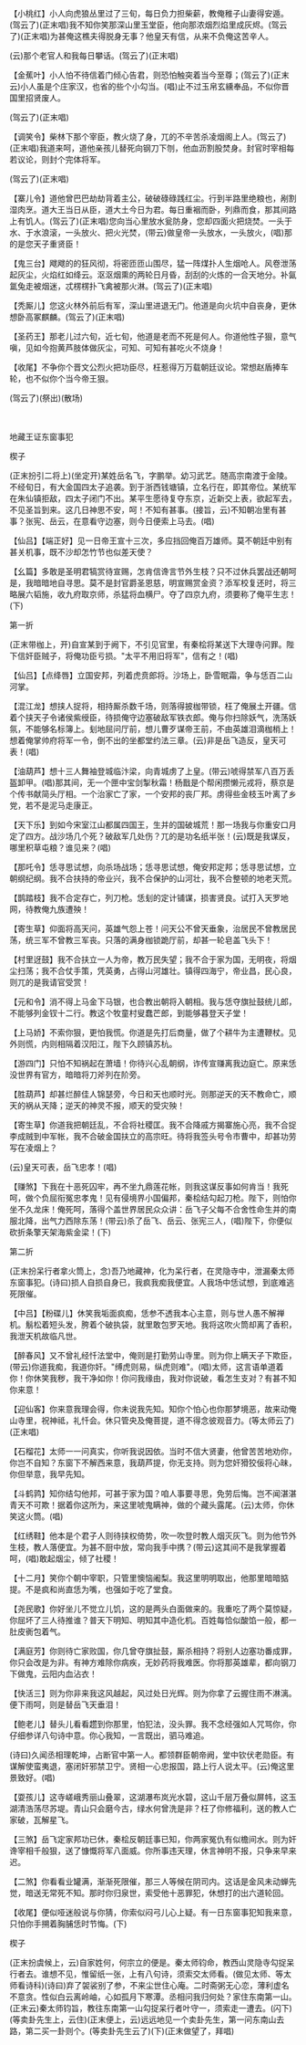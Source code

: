 <!-- { "loadSidebar": true } -->
【小桃红】小人向虎狼丛里过了三旬，每日负力担柴薪，教俺稚子山妻得安遁。(驾云了)(正末唱)我不知你笑那深山里玉堂臣，他向那浓烟烈焰里成灰烬。(驾云了)(正末唱)为甚俺这樵夫得脱身无事？他皇天有信，从来不负俺这苦辛人。

(云)那个老官人和我每日攀话。(驾云了)(正末唱)

【金蕉叶】小人怕不待信着门倾心告君，则恐怕触突着当今至尊；(驾云了)(正末云)小人虽是个庄家汉，也省的些个小勾当。(唱)止不过玉帛玄纁奉品，不似你晋国里招贤废人。

(驾云了)(正末唱)

【调笑令】柴林下那个宰臣，教火烧了身，兀的不辛苦杀凌烟阁上人。(驾云了)(正末唱)我道来呵，道他亲孩儿替死向钢刀下刎，他血沥割股焚身。封官时宰相每若议论，则封个完体将军。

(驾云了)(正末唱)

【寨儿令】道他曾巴巴劫劫背着主公，破破碌碌践红尘。行到半路里绝粮也，剐割湿肉烹。道大王当日从臣，道大土今日为君。每日重裀而卧，列鼎而食，那其间路上有饥人。(驾云了)(正末唱)您向当心里放水瓮防身，您却四面火把烧焚。一头于水、于水浪滚，一头放火、把火光焚，(带云)做皇帝一头放水，一头放火，(唱)那的是您天子重贤臣！

【鬼三台】飕飕的的狂风彻，将密匝匝山围尽，猛一阵煤扑人生烟呛人。风卷泄荡起灰尘，火焰红如绛云。沤沤烟熏的两轮日月昏，刮刮的火炼的一合天地分。补氤氲兔走被烟迷，忒楞楞扑飞禽被那火淋。(驾云了)(正末唱)

【秃厮儿】您这火林外前后有军，深山里进退无门。他道是向火坑中自丧身，更休想卧高冢麒麟。(驾云了)(正末唱)

【圣药王】那老儿过六旬，近七旬，他道是老而不死是何人。你道他性子狠，意气嗔，见如今抱黄芦肢体做灰尘，可知、可知有甚吃火不烧身！

【收尾】不争你个晋文公烈火把功臣尽，枉惹得万万载朝廷议论。常想赵盾捧车轮，也不似你个当今帝王狠。

(驾云了)(祭出)(散场)

　
　

地藏王证东窗事犯

楔子

(正末扮引二将上)(坐定开)某姓岳名飞，字鹏举。幼习武艺。随高宗南渡于金陵。不经旬日，有大金国四太子追袭。到于浙西钱塘镇，立名行在，即其帝位。某统军在朱仙镇拒敌，四太子闭门不出。某平生愿待复夺东京，近新交上表，欲起军去，不见圣旨到来。这几日神思不安，呵！不知有甚事。(接旨，云)不知朝冶里有甚事？张宪、岳云，在意看守边塞，则今日便索上马去。(唱)

【仙吕】【端正好】见一日帝王宣十三次，多应挡回俺百万雄师。莫不朝廷中别有甚关机事，既不沙却怎竹节也似差天使？

【幺篇】多敢是圣明君犒赏待宣赐，怎肯信谗言节外生枝？只不过休兵罢战还朝呵是，我暗暗地自寻思。莫不是封官爵圣恩慈，明宣赐赏金资？添军校复还时，将三略展六韬施，收九府取京师，杀猛将血横尸。夺了四京九府，须要称了俺平生志！(下)

第一折

(正末带枷上，开)自宣某到于阙下，不引见官里，有秦桧将某送下大理寺问罪。陛下信奸臣贼子，将俺功臣亏损。"太平不用旧将军"，信有之！(唱)

【仙吕】【点绛唇】立国安邦，列着虎贲郎将。沙场上，卧雪眠霜，争与恁百二山河掌。

【混江龙】想挟人捉将，相持厮杀数千场，则落得披枷带锁，枉了俺展土开疆。信着个挟天子令诸侯紫绶臣，待损俺守边塞破敌军铁衣郎。俺与你扫除妖气，洗荡妖氛，不能够名标簿上。刬地屈问厅前，想儿曹歹谋帝王前，不由英雄泪滴枷梢上！想着俺掌帅府将军一令，倒不出的坐都堂约法三章。(云)非是岳飞造反，皇天可表！(唱)

【油葫芦】想十三人舞袖登城临汴梁，向青城虏了上皇。(带云)唬得禁军八百万丢盔卸甲。(唱)那其间，无一个匣中宝剑掣秋霜！杨戬是个帮闲攒懒元戎将，蔡京是个传书献简头厅相。一个治家亡了家，一个安邦的丧厂邦。虏得些金枝玉叶离了乡党，若不是泥马走康正。

【天下乐】到如今宋室江山都属四国王，生并的国破城荒！那一场我与你重安口月定了四方。战沙场几个死？破敌军几处伤？兀的是功名纸半张！(云)既是我谋反，哪里积草屯粮？谁见来？(唱)

【那吒令】恁寻思试想，向杀场战场；恁寻思试想，俺安邦定邦；恁寻思试想，立朝纲纪纲。我不合扶持的帝业兴，我不合保护的山河壮，我不合整顿的地老天荒。

【鹊踏枝】我不合定存亡，列刀枪。恁刬的定计铺谋，损害贤良。试打入天罗地网，待教俺九族遭殃！

【寄生草】仰面将高天问，英雄气怨上苍！问天公不曾天垂象，治居民不曾教居民荡，统三军不曾教三军丧。只落的满身枷锁跪厅前，却甚一轮皂盖飞头下！

【村里迓鼓】我不合扶立一人为帝，教万民失望；我不合于家为国，无明夜，将烟尘扫荡；我不合仗手策，凭英勇，占得山河雄壮。镇得四海宁，帝业昌，民心良，则兀的是我请官受赏！

【元和令】消不得上马金下马银，也合教出朝将入朝相。我与恁夺旗扯鼓统儿郎，不能够列金钗十二行。教这个牧童村叟蠢芒郎，到能够暮登天子堂！

【上马娇】不索你狠，更怕我慌。你道是先打后商量，做了个耕牛为主遭鞭杖。见外则慌，内则相隔着汉阳江，陛下久顾镇苏杭。

【游四门】只怕不知祸起在萧墙！你待兴心乱朝纲，诈传宣赚离我边庭亡。原来恁没世界有官方，暗暗将刀斧列在阶旁。

【胜葫芦】却甚烂醉佳人锦瑟旁，今日和天也顺时光。则那逆天的天不教命亡，顺天的祸从天降；逆天的神灵不报，顺天的受灾殃！

【寄生草】你道我把朝廷乱，不合将社稷匡。我不合降戚方揭寨施心亮，我不合捉李成贼到中军帐，我不合破金国扶立的高宗旺。待将我签头号令市曹中，却甚功劳写在凌烟上？

(云)皇天可表，岳飞忠孝！(唱)

【赚煞】下我在十恶死囚牢，再不坐九鼎莲花帐，则我这谋反事如何肯当！我死呵，做个负屈衔冤忠孝鬼！见有侵境界小国偏邦，秦桧结勾起刀枪。陛下，则怕你坐不久龙床！俺死呵，落得个盖世界居民众众讲：岳飞子父每不合舍性命生并的南服北降，出气力西除东荡！(带云)杀了岳飞、岳云、张宪三人，(唱)陛下，你便似砍折条擎天架海紫金梁！(下)

第二折

(正末扮呆行者拿火筒上，念)吾乃地藏神，化为呆行者，在灵隐寺中，泄漏秦太师东窗事犯。(诗曰)损人自损自身已，我疯我痴我便宜。人我场中恁试想，到底难逃死限催。

【中吕】【粉碟儿】休笑我垢面疯痴，恁参不透我本心主意，则与世人愚不解禅机。鬅松着短头发，胯着个破执袋，就里敢包罗天地。我将这吹火筒却离了香积，我泄天机故临凡世。

【醉春风】又不曾礼经忏法堂中，俺则是打勤劳山寺里。则为你上瞒天子下欺臣，(带云)你道我痴，我道你奸。"缚虎则易，纵虎则难"。(唱)太师，这言语单道着你！你休笑我秽，我干净如你！你问我缘由，我对你说破，看怎生支对？有甚不知你来意！

【迎仙客】你来意我理会得，你未说我先知。知你个怕心也你那梦境恶，故来动俺山寺里，祝神祗，礼忏会。休只管央及俺菩提，道不得念彼观音力。(等太师云了)(正末唱)

【石榴花】太师一一问真实，你听我说因依。当时不信大贤妻，他曾苦苦地劝你，你岂不自知？东窗下不解西来意，我葫芦提，你无支持。则为您奸猾狡佞将心昧，你但举意，我早先知。

【斗鹤鹑】知你结勾他邦，可甚于家为国？咱人事要寻思，免劳后悔。岂不闻湛湛青天不可欺！据着你这所为，来这里唬鬼瞒神，做的个藏头露尾。(云)太师，你休笑这火筒。(唱)

【红绣鞋】他本是个君子人则待挟权倚势，吹一吹登时教人烟灭灰飞。则为他节外生枝，教人落便宜。为甚不厨中放，常向我手中携？(带云)这其间不是我掌握着呵，(唱)敢起烟尘，倾了社稷！

【十二月】笑你个朝中宰职，只管里懊恼阇梨。我这里明明取出，他那里暗暗掂提。不是疯和尚直恁为嘴，也强如于吃了堂食。

【尧民歌】你好坐儿不觉立儿饥，这的是两头白面做来的。我重吃了两个莫惊疑，你屈坏了三人待推谁？普天下明知、明知其中造化机。百姓每恰似酸馅一般，都一肚皮衠包着气。

【满庭芳】你则待亡家败国，你几曾夺旗扯鼓，厮杀相持？将别人边塞功番成罪，你只会改是为非。有神方难除你病疾，无妙药将我难医。你将那英雄辈，都向钢刀下做鬼，云阳内血沾衣！

【快活三】则为你非来我这风越起，风过处日光辉。则为你拿了云握住雨不淋漓。便下雨呵，则是替岳飞天垂泪！

【鲍老儿】替头儿看看趱到你那里，怕犯法，没头罪。我不念经强如人咒骂你，你仔细参详八句诗中意。你心我知，一言既出，驷马难追。

(诗曰)久闻丞相理乾坤，占断官中第一人。都领群臣朝帝阙，堂中钦伏老勋臣。有谋解使蛮夷退，塞闭奸邪禁卫宁。贤相一心忠报国，路上行人说太平。(云)俺这里景致好。(唱)

【耍孩儿】这寺嵯峨秀丽山叠翠，这湖瀑布岚光水碧，这山千层万叠似屏帏，这玉湖清浩荡尽苏堤。青山只会磨今古，绿水何曾洗是非？枉了你修福利，送的教人亡家破，瓦解星飞。

【三煞】岳飞定家邦功已休，秦桧反朝廷事已知，你两家冤仇有似檐间水。则为奸谗宰相千般狠，送了慷慨将军八面威。你所事违天理，休言神明不报，只争来早来迟。

【二煞】你看看业罐满，渐渐死限催，那三人等候在阴司内。这话是金风未动蝉先觉，暗送无常死不知。那时你归泉世，索受他十恶罪犯，休想打的出六道轮回。

【收尾】便似哑迷般说与你猜，你索似闷弓儿心上疑。有一日东窗事犯知我来意，只怕你手搠着胸脯恁时节悔。(下)

楔子

(正末扮虞候上，云)自家姓何，何宗立的便是。秦太师钧命，教西山灵隐寺勾捉呆行者去。谁想不见，惟留纸一张，上有八句诗，须索交太师看。(做见太师、等太师看诗科)(诗曰)弃了袈裟别了参，不来尘世住心庵。二时斋粥无心恋，薄利虚名不意贪。性似白云离岭岫，心如孤月下寒潭。丞相问我归何处？家住东南第一山。(正末云)秦太师钧旨，教往东南第一山勾捉呆行者叶守一，须索走一遭去。(闪下)(等卖卦先生上，云住)(正末便上，云)远远地见一个卖卦先生，第一问东南山去路，第二买一卦则个。(等卖卦先生云了)(下)(正末做望了，拜唱)

